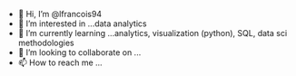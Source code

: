 - 👋 Hi, I’m @lfrancois94
- 👀 I’m interested in ...data analytics
- 🌱 I’m currently learning ...analytics, visualization (python), SQL, data sci methodologies
- 💞️ I’m looking to collaborate on ...
- 📫 How to reach me ...

<!---
lfrancois94/lfrancois94 is a ✨ special ✨ repository because its `README.md` (this file) appears on your GitHub profile.
You can click the Preview link to take a look at your changes.
--->
